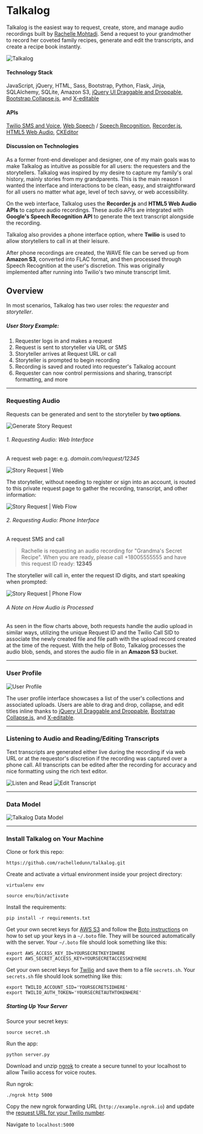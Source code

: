 # Talkalog

Talkalog is the easiest way to request, create, store, and manage audio recordings built by <a href="http://linkedin.com/in/rachmoht" target="_blank">Rachelle Mohtadi</a>. Send a request to your grandmother to record her coveted family recipes, generate and edit the transcripts, and create a recipe book instantly.

<img src="/static/img/readme/splash.png" alt="Talkalog">

#### Technology Stack

JavaScript, jQuery, HTML, Sass, Bootstrap, Python, Flask, Jinja, SQLAlchemy, SQLite, Amazon S3, <a href="https://jqueryui.com/draggable/" target="_blank">jQuery UI Draggable and Droppable</a>, <a href="http://getbootstrap.com/javascript/#collapse" target="_blank">Bootstrap Collapse.js</a>, and <a href="http://vitalets.github.io/x-editable/" target="_blank">X-editable</a>

#### APIs

<a href="http://twilio.com/" target="_blank">Twilio SMS and Voice</a>, <a href="https://developers.google.com/web/updates/2013/01/Voice-Driven-Web-Apps-Introduction-to-the-Web-Speech-API?hl=en" target="_blank">Web Speech</a> / <a href="https://pypi.python.org/pypi/SpeechRecognition/" target="_blank">Speech Recognition</a>, <a href="https://github.com/mattdiamond/Recorderjs" target="_blank">Recorder.js</a>, <a href="https://developer.mozilla.org/en-US/docs/Web/API/Web_Audio_API" target="_blank">HTML5 Web Audio</a>, <a href="http://ckeditor.com/" target="_blank">CKEditor</a>

#### Discussion on Technologies

As a former front-end developer and designer, one of my main goals was to make Talkalog as intuitive as possible for all users: the requesters and the storytellers. Talkalog was inspired by my desire to capture my family's oral history, mainly stories from my grandparents. This is the main reason I wanted the interface and interactions to be clean, easy, and straightforward for all users no matter what age, level of tech savvy, or web accessibility.

On the web interface, Talkalog uses the **Recorder.js** and **HTML5 Web Audio APIs** to capture audio recordings. These audio APIs are integrated with **Google's Speech Recognition API** to generate the text transcript alongside the recording.

Talkalog also provides a phone interface option, where **Twilio** is used to allow storytellers to call in at their leisure. 

After phone recordings are created, the WAVE file can be served up from **Amazon S3**, converted into FLAC format, and then processed through Speech Recognition at the user's discretion. This was originally implemented after running into Twilio's two minute transcript limit.

## Overview

In most scenarios, Talkalog has two user roles: the _requester_ and _storyteller_.

##### User Story Example:
1. Requester logs in and makes a request
2. Request is sent to storyteller via URL or SMS
3. Storyteller arrives at Request URL or call
4. Storyteller is prompted to begin recording 
5. Recording is saved and routed into requester's Talkalog account
6. Requester can now control permissions and sharing, transcript formatting, and more

___

### Requesting Audio

Requests can be generated and sent to the storyteller by **two options**. 

<img src="/static/img/readme/story_request.png" alt="Generate Story Request">

###### 1. Requesting Audio: Web Interface
A request web page: e.g. _domain.com/request/12345_ 

<img src="/static/img/readme/request_web.png" alt="Story Request | Web">

The storyteller, without needing to register or sign into an account, is routed to this private request page to gather the recording, transcript, and other information:

<img src="/static/img/readme/request_web_flow.png" alt="Story Request | Web Flow">

###### 2. Requesting Audio: Phone Interface
A request SMS and call

> Rachelle is requesting an audio recording for "Grandma's Secret Recipe". When you are ready, please call +18005555555 and have this request ID ready: **12345**

The storyteller will call in, enter the request ID digits, and start speaking when prompted:

<img src="/static/img/readme/request_phone_flow.png" alt="Story Request | Phone Flow">

###### A Note on How Audio is Processed

As seen in the flow charts above, both requests handle the audio upload in similar ways, utilizing the unique Request ID and the Twilio Call SID to associate the newly created file and file path with the upload record created at the time of the request. With the help of Boto, Talkalog processes the audio blob, sends, and stores the audio file in an **Amazon S3** bucket.

___

### User Profile

<img src="/static/img/readme/user_profile.png" alt="User Profile">

The user profile interface showcases a list of the user's collections and associated uploads. Users are able to drag and drop, collapse, and edit titles inline thanks to <a href="https://jqueryui.com/draggable/" target="_blank">jQuery UI Draggable and Droppable</a>, <a href="http://getbootstrap.com/javascript/#collapse" target="_blank">Bootstrap Collapse.js</a>, and <a href="http://vitalets.github.io/x-editable/" target="_blank">X-editable</a>.

___

### Listening to Audio and Reading/Editing Transcripts

Text transcripts are generated either live during the recording if via web URL or at the requestor's discretion if the recording was captured over a phone call. All transcripts can be edited after the recording for accuracy and nice formatting using the rich text editor.

<img src="/static/img/readme/listen.png" alt="Listen and Read">

<img src="/static/img/readme/edit_transcript.png" alt="Edit Transcript">

___

### Data Model

<img src="/static/img/readme/data_model.png" alt="Talkalog Data Model" style="max-width: 100%;">

___

### Install Talkalog on Your Machine

Clone or fork this repo: 

```
https://github.com/rachelledunn/talkalog.git
```

Create and activate a virtual environment inside your project directory: 

```
virtualenv env

source env/bin/activate
```

Install the requirements:

```
pip install -r requirements.txt
```

Get your own secret keys for <a href="http://aws.amazon.com/s3/" target="_blank">AWS S3</a> and follow the <a href="http://boto.readthedocs.org/en/latest/getting_started.html#configuring-boto-credentials" target="_blank">Boto instructions</a> on how to set up your keys in a `~/.boto` file. They will be sourced automatically with the server. Your `~/.boto` file should look something like this:

```
export AWS_ACCESS_KEY_ID=YOURSECRETKEYIDHERE
export AWS_SECRET_ACCESS_KEY=YOURSECRETACCESSKEYHERE
```

Get your own secret keys for <a href="http://twilio.com" target="_blank">Twilio</a> and save them to a file `secrets.sh`. Your `secrets.sh` file should look something like this:

```
export TWILIO_ACCOUNT_SID='YOURSECRETSIDHERE'
export TWILIO_AUTH_TOKEN='YOURSECRETAUTHTOKENHERE'
```

##### Starting Up Your Server

Source your secret keys:

```
source secret.sh
```

Run the app:

```
python server.py
```

Download and unzip <a href="https://ngrok.com/" target="_blank">ngrok</a> to create a secure tunnel to your localhost to allow Twilio access for voice routes.

Run ngrok:
```
./ngrok http 5000
```

Copy the new ngrok forwarding URL (`http://example.ngrok.io`) and update the <a href="https://www.twilio.com/user/account/phone-numbers/incoming" target="_blank">request URL for your Twilio number</a>.

Navigate to `localhost:5000` 

